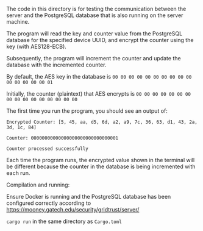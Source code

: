 The code in this directory is for testing the communication between the server and the PostgreSQL database that is also running on the server machine. 

The program will read the key and counter value from the PostgreSQL database for the specified device UUID, and encrypt the counter using the key (with AES128-ECB).

Subsequently, the program will increment the counter and update the database with the incremented counter.

By default, the AES key in the database is `00 00 00 00 00 00 00 00 00 00 00 00 00 00 00 01`

Initially, the counter (plaintext) that AES encrypts is `00 00 00 00 00 00 00 00 00 00 00 00 00 00 00 00`

The first time you run the program, you should see an output of:

`Encrypted Counter: [5, 45, aa, d5, 6d, a2, a9, 7c, 36, 63, d1, 43, 2a, 3d, 1c, 84]`

`Counter: 00000000000000000000000000000001`

`Counter processed successfully`


Each time the program runs, the encrypted value shown in the terminal will be different because the counter in the database is being incremented with each run. 

Compilation and running:

Ensure Docker is running and the PostgreSQL database has been configured correctly according to https://mooney.gatech.edu/security/gridtrust/server/

`cargo run` in the same directory as `Cargo.toml`
